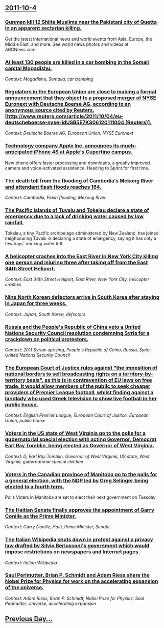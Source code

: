 ## [2011-10-4](/news/2011/10/4/index.md)

### [Gunmen kill 12 Shiite Muslims near the Pakistani city of Quetta in an apparent sectarian killing. ](/news/2011/10/4/gunmen-kill-12-shiite-muslims-near-the-pakistani-city-of-quetta-in-an-apparent-sectarian-killing.md)
Get the latest international news and world events from Asia, Europe, the Middle East, and more. See world news photos and videos at ABCNews.com

### [At least 130 people are killed in a car bombing in the Somali capital Mogadishu. ](/news/2011/10/4/at-least-130-people-are-killed-in-a-car-bombing-in-the-somali-capital-mogadishu.md)
_Context: Mogadishu, Somalia, car bombing_

### [Regulators in the European Union are close to making a formal announcement that they object to a proposed merger of NYSE Euronext with Deutsche Boerse AG, according to an anonymous source cited by Reuters. [http://www.reuters.com/article/2011/10/04/eu-deutscheboerse-nyse-idUSB5E7KS06120111004 (Reuters)].](/news/2011/10/4/regulators-in-the-european-union-are-close-to-making-a-formal-announcement-that-they-object-to-a-proposed-merger-of-nyse-euronext-with-deuts.md)
_Context: Deutsche Boerse AG, European Union, NYSE Euronext_

### [Technology company Apple Inc. announces its much-anticipated iPhone 4S at Apple's Cupertino campus. ](/news/2011/10/4/technology-company-apple-inc-announces-its-much-anticipated-iphone-4s-at-apple-s-cupertino-campus.md)
New phone offers faster processing and downloads, a greatly improved camera and voice-activated assistance. Heading to Sprint for first time.

### [The death toll from the flooding of Cambodia's Mekong River and attendant flash floods reaches 164. ](/news/2011/10/4/the-death-toll-from-the-flooding-of-cambodia-s-mekong-river-and-attendant-flash-floods-reaches-164.md)
_Context: Cambodia, Flash flooding, Mekong River_

### [The Pacific islands of Tuvalu and Tokelau declare a state of emergency due to a lack of drinking water caused by low rainfall. ](/news/2011/10/4/the-pacific-islands-of-tuvalu-and-tokelau-declare-a-state-of-emergency-due-to-a-lack-of-drinking-water-caused-by-low-rainfall.md)
Tokelau, a tiny Pacific archipelago administered by New Zealand, has joined neighbouring Tuvalu in declaring a state of emergency, saying it has only a few days&#039; drinking water left.

### [A helicopter crashes into the East River in New York City killing one person and injuring three after taking off from the East 34th Street Heliport. ](/news/2011/10/4/a-helicopter-crashes-into-the-east-river-in-new-york-city-killing-one-person-and-injuring-three-after-taking-off-from-the-east-34th-street-h.md)
_Context: East 34th Street Heliport, East River, New York City, helicopter crashes_

### [Nine North Korean defectors arrive in South Korea after staying in Japan for three weeks. ](/news/2011/10/4/nine-north-korean-defectors-arrive-in-south-korea-after-staying-in-japan-for-three-weeks.md)
_Context: Japan, South Korea, defectors_

### [Russia and the People's Republic of China veto a United Nations Security Council resolution condemning Syria for a crackdown on political protestors. ](/news/2011/10/4/russia-and-the-people-s-republic-of-china-veto-a-united-nations-security-council-resolution-condemning-syria-for-a-crackdown-on-political-pr.md)
_Context: 2011 Syrian uprising, People's Republic of China, Russia, Syria, United Nations Security Council_

### [The European Court of Justice rules against "the imposition of national borders to sell broadcasting rights on a territory-by-territory basis", as this is in contravention of EU laws on free trade. It would allow members of the public to seek cheaper providers of Premier League football, whilst finding against a landlady who used Greek television to show live football in her public house. ](/news/2011/10/4/the-european-court-of-justice-rules-against-the-imposition-of-national-borders-to-sell-broadcasting-rights-on-a-territory-by-territory-basi.md)
_Context: English Premier League, European Court of Justice, European Union, public house_

### [Voters in the US state of West Virginia go to the polls for a gubernatorial special election with acting Governor, Democrat Earl Ray Tomblin, being elected as Governor of West Virginia. ](/news/2011/10/4/voters-in-the-us-state-of-west-virginia-go-to-the-polls-for-a-gubernatorial-special-election-with-acting-governor-democrat-earl-ray-tomblin.md)
_Context: D, Earl Ray Tomblin, Governor of West Virginia, US state, West Virginia, gubernatorial special election_

### [Voters in the Canadian province of Manitoba go to the polls for a general election, with the NDP led by Greg Selinger being elected to a fourth term. ](/news/2011/10/4/voters-in-the-canadian-province-of-manitoba-go-to-the-polls-for-a-general-election-with-the-ndp-led-by-greg-selinger-being-elected-to-a-fou.md)
Polls Voters in Manitoba are set to elect their next government on Tuesday.

### [The Haitian Senate finally approves the appointment of Garry Conille as the Prime Minister. ](/news/2011/10/4/the-haitian-senate-finally-approves-the-appointment-of-garry-conille-as-the-prime-minister.md)
_Context: Garry Conille, Haiti, Prime Minister, Senate_

### [The Italian Wikipedia shuts down in protest against a privacy law drafted by Silvio Berlusconi's government which would impose restrictions on newspapers and Internet pages. ](/news/2011/10/4/the-italian-wikipedia-shuts-down-in-protest-against-a-privacy-law-drafted-by-silvio-berlusconi-s-government-which-would-impose-restrictions.md)
_Context: Italian Wikipedia_

### [Saul Perlmutter, Brian P. Schmidt and  Adam Riess share the Nobel Prize for Physics for work on the accelerating expansion of the universe. ](/news/2011/10/4/saul-perlmutter-brian-p-schmidt-and-adam-riess-share-the-nobel-prize-for-physics-for-work-on-the-accelerating-expansion-of-the-universe.md)
_Context: Adam Riess, Brian P. Schmidt, Nobel Prize for Physics, Saul Perlmutter, Universe, accelerating expansion_

## [Previous Day...](/news/2011/10/3/index.md)

